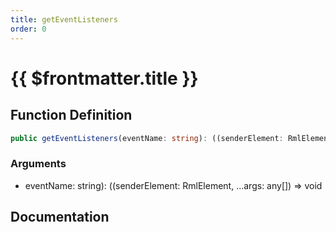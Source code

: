 ```yaml
---
title: getEventListeners
order: 0
---
```


# {{ $frontmatter.title }}

## Function Definition

```ts
public getEventListeners(eventName: string): ((senderElement: RmlElement, ...args: any[]) => void)[];
```

### Arguments

* eventName: string): ((senderElement: RmlElement, ...args: any[]) => void

## Documentation

<!--@include: ./parts/getEventListeners.md-->
